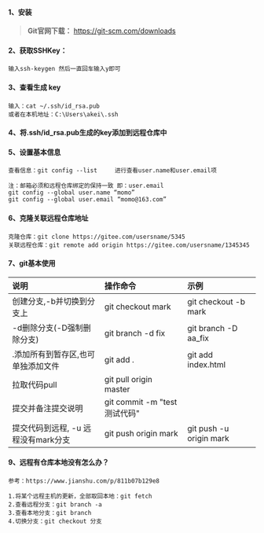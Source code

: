 #### 1、安装
>**Git官网下载：** https://git-scm.com/downloads

#### 2、获取SSHKey：
``` 
输入ssh-keygen 然后一直回车输入y即可
```
#### 3、查看生成 key
```
输入：cat ~/.ssh/id_rsa.pub
或者在本机地址：C:\Users\akei\.ssh
```
#### 4、将.ssh/id_rsa.pub生成的key添加到远程仓库中
#### 5、设置基本信息
```
查看信息：git config --list     进行查看user.name和user.email项

注：邮箱必须和远程仓库绑定的保持一致 即：user.email
git config --global user.name “momo”
git config --global user.email “momo@163.com”
```
#### 6、克隆关联远程仓库地址
```
克隆仓库：git clone https://gitee.com/usersname/5345
关联远程仓库：git remote add origin https://gitee.com/usersname/1345345
```
#### 7、git基本使用
| 说明       | 操作命令   | 示例 |
| :--------  | :--------  | :-------|
创建分支,-b并切换到分支上 | git checkout mark | git checkout -b mark|
-d删除分支(-D强制删除分支)|git branch -d fix |git branch -D aa_fix|
| .添加所有到暂存区,也可单独添加文件 | git add . | git add index.html |
拉取代码pull|git pull origin master|
| 提交并备注提交说明 | git commit -m "test测试代码" |
提交代码到远程, -u 远程没有mark分支 |git push origin mark |  git push -u origin mark|



#### 9、远程有仓库本地没有怎么办？
```
参考：https://www.jianshu.com/p/811b07b129e8

1.将某个远程主机的更新，全部取回本地：git fetch 
2.查看远程分支：git branch -a 
3.查看本地分支：git branch 
4.切换分支：git checkout 分支 
```